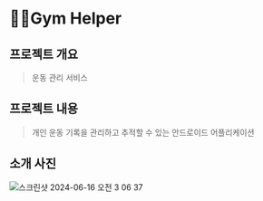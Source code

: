 # 💪🏿Gym Helper
## 프로젝트 개요
> 운동 관리 서비스
## 프로젝트 내용
> 개인 운동 기록을 관리하고 추적할 수 있는 안드로이드 어플리케이션
## 소개 사진
![스크린샷 2024-06-16 오전 3 06 37](https://github.com/Jminu/GymHelper/assets/99392443/914963da-2bbc-4af9-b376-9bda1b402aac)
